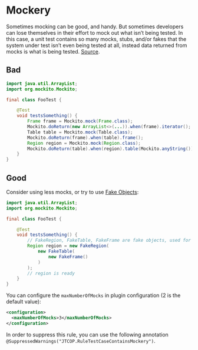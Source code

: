 # Mockery

Sometimes mocking can be good, and handy. But sometimes developers can lose
themselves in their effort to mock out what isn’t being tested. In this case, a
unit test contains so many mocks, stubs, and/or fakes that the system under
test isn’t even being tested at all, instead data returned from mocks is what
is being tested. [Source][SA-description].

## Bad

```java
import java.util.ArrayList;
import org.mockito.Mockito;

final class FooTest {

    @Test
    void testsSomething() {
        Frame frame = Mockito.mock(Frame.class);
        Mockito.doReturn(new ArrayList<>(...)).when(frame).iterator();
        Table table = Mockito.mock(Table.class);
        Mockito.doReturn(frame).when(table).frame();
        Region region = Mockito.mock(Region.class);
        Mockito.doReturn(table).when(region).table(Mockito.anyString());
    }
}
```

## Good

Consider using less mocks, or try to use [Fake Objects]:

```java
import java.util.ArrayList;
import org.mockito.Mockito;

final class FooTest {

    @Test
    void testsSomething() {
        // FakeRegion, FakeTable, FakeFrame are fake objects, used for testing.
        Region region = new FakeRegion(
            new FakeTable(
                new FakeFrame()
            )
        );
        // region is ready
    }
}
```

You can configure the `maxNumberOfMocks` in plugin configuration (2 is the
default value):

```xml
<configuration>
  <maxNumberOfMocks>3</maxNumberOfMocks>
</configuration>
```

In order to suppress this rule, you can use the following annotation
`@SuppressedWarnings("JTCOP.RuleTestCaseContainsMockery")`.

[Fake Objects]: https://www.yegor256.com/2014/09/23/built-in-fake-objects.html
[SA-description]: https://stackoverflow.com/questions/333682/unit-testing-anti-patterns-catalogue/333686#333686
